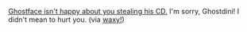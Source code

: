 ---
layout: post
wordpress_id: 228
wordpress_url: http://noesbueno.com/archives/228
date: '2008-01-23 23:31:16 -0600'
date_gmt: '2008-01-24 04:31:16 -0600'
body: |
  <p><a href="http://www.fistfulayen.com/blog/?p=156">Ghostface isn't happy about you stealing his CD.</a>  I'm sorry, Ghostdini! I didn't mean to hurt you. <span class="via">(via <a href="http://www.waxy.org">waxy!</a>)</span></p>
---